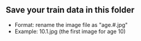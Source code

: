 ## Save your train data in this folder

- Format: rename the image file as "age.#.jpg"
- Example: 10.1.jpg (the first image for age 10)
